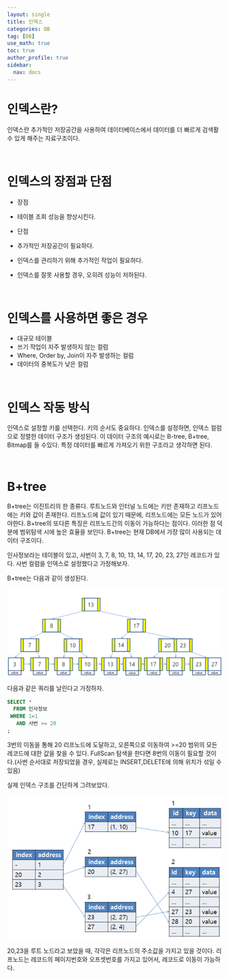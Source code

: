 ```yaml
---
layout: single
title: 인덱스
categories: DB
tag: [DB]
use_math: true
toc: true
author_profile: true
sidebar:
  nav: docs
---
```


# 인덱스란?

인덱스란 추가적인 저장공간을 사용하여 데이터베이스에서 데이터를 더 빠르게 검색활 수 있게 해주는 자료구조이다.

<br>

# 인덱스의 장점과 단점

- 장점
- 테이블 조회 성능을 향상시킨다.

- 단점
- 추가적인 저장공간이 필요하다.
- 인덱스를 관리하기 위해 추가적인 작업이 필요하다.
- 인덱스를 잘못 사용할 경우, 오히려 성능이 저하된다.

<br>

# 인덱스를 사용하면 좋은 경우

- 대규모 테이블
- 쓰기 작업이 자주 발생하지 않는 컬럼
- Where, Order by, Join이 자주 발생하는 컬럼
- 데이터의 중복도가 낮은 컬럼

<br>

# 인덱스 작동 방식

인덱스로 설정할 키를 선택한다. 키의 순서도 중요하다. 인덱스를 설정하면, 인덱스 컬럼으로 정렬한 데이터 구조가 생성된다.
이 데이터 구조의 예시로는 B-tree, B+tree, Bitmap를 들 수있다. 특정 데이터를 빠르게 가져오기 위한 구조라고 생각하면 된다.

<br>

# B+tree

B+tree는 이진트리의 한 종류다. 루트노드와 인터널 노드에는 키만 존재하고 리프노드에는 키와 값이 존재한다. 리프노드에 값이 있기 때문에, 리프노드에는 모든 노드가 있어야한다.
B+tree의 또다른 특징은 리프노드간의 이동이 가능하다는 점이다. 이러한 점 덕분에 범위탐색 시에 높은 효율을 보인다.
B+tree는 현재 DB에서 가장 많이 사용되는 데이터 구조이다.

인사정보라는 테이블이 있고, 사번이 3, 7, 8, 10, 13, 14, 17, 20, 23, 27인 레코드가 있다.
사번 컬럼을 인덱스로 설정했다고 가정해보자.

B+tree는 다음과 같이 생성된다.

![png](/assets/images/db/bptree.PNG)

다음과 같은 쿼리를 날린다고 가정하자.

```sql
SELECT *
  FROM 인사정보
 WHERE 1=1
   AND 사번 >= 20
;
```

3번의 이동을 통해 20 리프노드에 도달하고, 오른쪽으로 이동하여 >=20 범위의 모든 레코드에 대한 값을 찾을 수 있다.
FullScan 탐색을 한다면 8번의 이동이 필요할 것이다.(사번 순서대로 저장되었을 경우, 실제로는 INSERT,DELETE에 의해 위치가 섞일 수 있음)

실제 인덱스 구조를 간단하게 그려보았다.

![png](/assets/images/db/index.PNG)

20,23을 루트 노드라고 보았을 때, 각각은 리프노드의 주소값을 가지고 있을 것이다. 리프노드는 레코드의 페이지번호와 오프셋번호를 가지고 있어서, 레코드로 이동이 가능하다.
